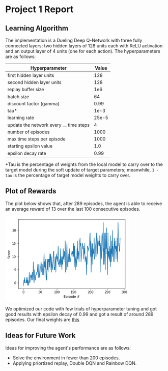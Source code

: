 # Project 1 Report

## Learning Algorithm

The implementation is a Dueling Deep Q-Network with three fully connected layers: two hidden layers of 128 units each with ReLU activation and an output layer of 4 units (one for each action). The hyperparameters are as follows:

| Hyperparameter | Value |
| ------------- | ------------- |
| first hidden layer units | 128 |
| second hidden layer units | 128 |
| replay buffer size | 1e6 |
| batch size | 64 |
| discount factor (gamma) | 0.99 |
| tau* | 1e-3 |
| learning rate | 25e-5 |
| update the network every __ time steps | 4 |
| number of episodes | 1000 |
| max time steps per episode | 1000 |
| starting epsilon value | 1.0 |
| epsilon decay rate | 0.99 |

*Tau is the percentage of weights from the local model to carry over to the target model during the soft update of target parameters; meanwhile, `1 - tau` is the percentage of target model weights to carry over.

## Plot of Rewards

The plot below shows that, after 289 episodes, the agent is able to receive an average reward of 13 over the last 100 consecutive episodes.

![final_model_rewards_plot](./final_model.png)

We optimized our code with few trials of hyperparameter tuning and got good results with epsilon decay of 0.99 and got a result of around 289 episodes. Our final weights are [this](./model_weights1.pth)

## Ideas for Future Work

Ideas for improving the agent's performance are as follows:
- Solve the environment in fewer than 200 episodes.
- Applying priortized replay, Double DQN and Rainbow DQN.
